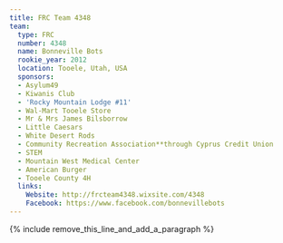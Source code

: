 ```yaml
---
title: FRC Team 4348
team:
  type: FRC
  number: 4348
  name: Bonneville Bots
  rookie_year: 2012
  location: Tooele, Utah, USA
  sponsors:
  - Asylum49
  - Kiwanis Club
  - 'Rocky Mountain Lodge #11'
  - Wal-Mart Tooele Store
  - Mr & Mrs James Bilsborrow
  - Little Caesars
  - White Desert Rods
  - Community Recreation Association**through Cyprus Credit Union
  - STEM
  - Mountain West Medical Center
  - American Burger
  - Tooele County 4H
  links:
    Website: http://frcteam4348.wixsite.com/4348
    Facebook: https://www.facebook.com/bonnevillebots
---
```


{% include remove_this_line_and_add_a_paragraph %}